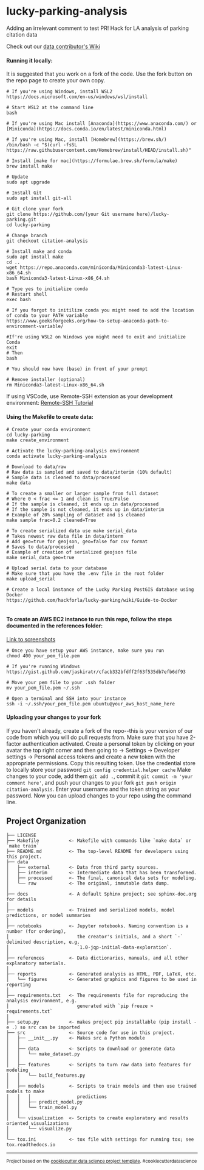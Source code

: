 lucky-parking-analysis
==============================
Adding an irrelevant comment to test PR!
Hack for LA analysis of parking citation data

Check out our [data contributor's Wiki](https://github.com/hackforla/lucky-parking/wiki/Data-Team-Contributing-Guide)


#### Running it locally:
It is suggested that you work on a fork of the code. Use the fork button on the repo page to create your own copy.
``` 
# If you're using Windows, install WSL2
https://docs.microsoft.com/en-us/windows/wsl/install

# Start WSL2 at the command line
bash

# If you're using Mac install [Anaconda](https://www.anaconda.com/) or [Miniconda](https://docs.conda.io/en/latest/miniconda.html)

# If you're using Mac, install [Homebrew](https://brew.sh/)
/bin/bash -c "$(curl -fsSL https://raw.githubusercontent.com/Homebrew/install/HEAD/install.sh)"

# Install [make for mac](https://formulae.brew.sh/formula/make)
brew install make

# Update
sudo apt upgrade

# Install Git
sudo apt install git-all

# Git clone your fork
git clone https://github.com/(your Git username here)/lucky-parking.git
cd lucky-parking

# Change branch
git checkout citation-analysis

# Install make and conda
sudo apt install make
cd ..
wget https://repo.anaconda.com/miniconda/Miniconda3-latest-Linux-x86_64.sh
bash Miniconda3-latest-Linux-x86_64.sh

# Type yes to initialize conda
# Restart shell
exec bash

# If you forgot to initilize conda you might need to add the location of conda to your PATH variable
https://www.geeksforgeeks.org/how-to-setup-anaconda-path-to-environment-variable/

#If're using WSL2 on Windows you might need to exit and initialize Conda
exit
# Then
bash

# You should now have (base) in front of your prompt

# Remove installer (optional)
rm Miniconda3-latest-Linux-x86_64.sh

```
If using VSCode, use Remote-SSH extension as your development environment:
[Remote-SSH Tutorial](https://marketplace.visualstudio.com/items?itemName=ms-vscode-remote.remote-ssh)

#### Using the Makefile to create data:

```
# Create your conda environment
cd lucky-parking
make create_environment

# Activate the lucky-parking-analysis environment
conda activate lucky-parking-analysis

# Download to data/raw
# Raw data is sampled and saved to data/interim (10% default)
# Sample data is cleaned to data/processed
make data

# To create a smaller or larger sample from full dataset
# Where 0 < frac <= 1 and clean is True/False
# If the sample is cleaned, it ends up in data/processed
# If the sample is not cleaned, it ends up in data/interim
# Example of 20% sampling of dataset and is cleaned
make sample frac=0.2 cleaned=True

# To create serialized data use make serial_data
# Takes newest raw data file in data/interm
# Add geo=true for geojson, geo=false for csv format
# Saves to data/processed
# Example of creation of serialized geojson file
make serial_data geo=true

# Upload serial data to your database
# Make sure that you have the .env file in the root folder
make upload_serial

# Create a local instance of the Lucky Parking PostGIS database using Docker
https://github.com/hackforla/lucky-parking/wiki/Guide-to-Docker


```
#### To create an AWS EC2 instance to run this repo, follow the steps documented in the references folder: 
[Link to screenshots](references/awsEC2.pdf)

```
# Once you have setup your AWS instance, make sure you run 
chmod 400 your_pem_file.pem

# If you're running Windows
https://gist.github.com/jaskiratr/cfacb332bfdff2f63f535db7efb6df93

# Move your pem file to your .ssh folder
mv your_pem_file.pem ~/.ssh

# Open a terminal and SSH into your instance
ssh -i ~/.ssh/your_pem_file.pem ubuntu@your_aws_host_name_here
```

#### Uploading your changes to your fork
If you haven't already, create a fork of the repo--this is your version of our code from which you will do pull requests from. 
Make sure that you have 2-factor authentication activated. 
Create a personal token by clicking on your avatar the top right corner and then going to -> Settings -> Developer settings -> Personal access tokens and create a new token with the appropriate permissions. Copy this resulting token.
Use the credential store to locally store your password `git config credential.helper cache`
Make changes to your code, add them `git add .`, commit it `git commit -m 'your comment here'`, and push your changes to your fork `git push origin citation-analysis`. 
Enter your username and the token string as your password. Now you can upload changes to your repo using the command line.

Project Organization
------------

    ├── LICENSE
    ├── Makefile           <- Makefile with commands like `make data` or `make train`
    ├── README.md          <- The top-level README for developers using this project.
    ├── data
    │   ├── external       <- Data from third party sources.
    │   ├── interim        <- Intermediate data that has been transformed.
    │   ├── processed      <- The final, canonical data sets for modeling.
    │   └── raw            <- The original, immutable data dump.
    │
    ├── docs               <- A default Sphinx project; see sphinx-doc.org for details
    │
    ├── models             <- Trained and serialized models, model predictions, or model summaries
    │
    ├── notebooks          <- Jupyter notebooks. Naming convention is a number (for ordering),
    │                         the creator's initials, and a short `-` delimited description, e.g.
    │                         `1.0-jqp-initial-data-exploration`.
    │
    ├── references         <- Data dictionaries, manuals, and all other explanatory materials.
    │
    ├── reports            <- Generated analysis as HTML, PDF, LaTeX, etc.
    │   └── figures        <- Generated graphics and figures to be used in reporting
    │
    ├── requirements.txt   <- The requirements file for reproducing the analysis environment, e.g.
    │                         generated with `pip freeze > requirements.txt`
    │
    ├── setup.py           <- makes project pip installable (pip install -e .) so src can be imported
    ├── src                <- Source code for use in this project.
    │   ├── __init__.py    <- Makes src a Python module
    │   │
    │   ├── data           <- Scripts to download or generate data
    │   │   └── make_dataset.py
    │   │
    │   ├── features       <- Scripts to turn raw data into features for modeling
    │   │   └── build_features.py
    │   │
    │   ├── models         <- Scripts to train models and then use trained models to make
    │   │   │                 predictions
    │   │   ├── predict_model.py
    │   │   └── train_model.py
    │   │
    │   └── visualization  <- Scripts to create exploratory and results oriented visualizations
    │       └── visualize.py
    │
    └── tox.ini            <- tox file with settings for running tox; see tox.readthedocs.io
    
--------

<p><small>Project based on the <a target="_blank" href="https://drivendata.github.io/cookiecutter-data-science/">cookiecutter data science project template</a>. #cookiecutterdatascience</small></p>



